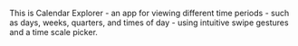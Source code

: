 This is Calendar Explorer - an app for viewing different time periods - such as days, weeks, quarters, and times of day - using intuitive swipe gestures and a time scale picker.
